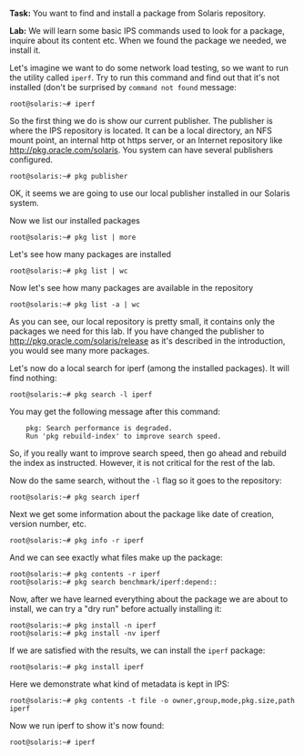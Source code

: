 **Task:** You want to find and install a package from Solaris
repository.

**Lab:** We will learn some basic IPS commands used to look for a
package, inquire about its content etc. When we found the package we
needed, we install it.

Let's imagine we want to do some network load testing, so we want to run
the utility called `iperf`. Try to run this command and find out that
it's not installed (don't be surprised by `command not found` message:

``` console
root@solaris:~# iperf
```

So the first thing we do is show our current publisher. The publisher is
where the IPS repository is located. It can be a local directory, an NFS
mount point, an internal http ot https server, or an Internet repository
like http://pkg.oracle.com/solaris. You system can have several
publishers configured.

``` console
root@solaris:~# pkg publisher
```

OK, it seems we are going to use our local publisher installed in our
Solaris system.

Now we list our installed packages

``` console
root@solaris:~# pkg list | more
```

Let's see how many packages are installed

``` console
root@solaris:~# pkg list | wc
```

Now let's see how many packages are available in the repository

``` console
root@solaris:~# pkg list -a | wc
```

As you can see, our local repository is pretty small, it contains only
the packages we need for this lab. If you have changed the publisher to
http://pkg.oracle.com/solaris/release as it's described in the
introduction, you would see many more packages.

Let's now do a local search for iperf (among the installed packages). It
will find nothing:

``` console
root@solaris:~# pkg search -l iperf
```

You may get the following message after this command:

```
    pkg: Search performance is degraded.
    Run 'pkg rebuild-index' to improve search speed. 
```

So, if you really want to improve search speed, then go ahead and
rebuild the index as instructed. However, it is not critical for the
rest of the lab.

Now do the same search, without the `-l` flag so it goes to the
repository:

``` console
root@solaris:~# pkg search iperf
```

Next we get some information about the package like date of creation,
version number, etc.

``` console
root@solaris:~# pkg info -r iperf
```

And we can see exactly what files make up the package:

``` console
root@solaris:~# pkg contents -r iperf
root@solaris:~# pkg search benchmark/iperf:depend::
```

Now, after we have learned everything about the package we are about to
install, we can try a "dry run" before actually installing it:

``` console
root@solaris:~# pkg install -n iperf
root@solaris:~# pkg install -nv iperf
```

If we are satisfied with the results, we can install the `iperf`
package:

``` console
root@solaris:~# pkg install iperf
```

Here we demonstrate what kind of metadata is kept in IPS:

``` console
root@solaris:~# pkg contents -t file -o owner,group,mode,pkg.size,path iperf
```

Now we run iperf to show it's now found:

``` console
root@solaris:~# iperf
```


